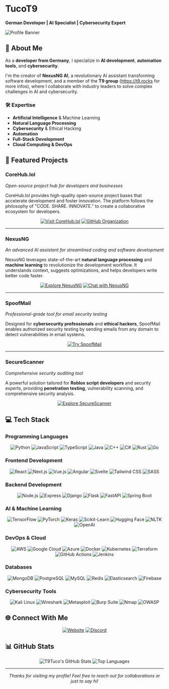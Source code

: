 # TucoT9

**German Developer | AI Specialist | Cybersecurity Expert**

![Profile Banner](https://img.shields.io/badge/TucoT9-Developer-blue)

## 🌟 About Me

As a **developer from Germany**, I specialize in **AI development**, **automation tools**, and **cybersecurity**.

I'm the creator of **NexusNG AI**, a revolutionary AI assistant transforming software development, and a member of the **T9 group** (https://t9.rocks for more infos), where I collaborate with industry leaders to solve complex challenges in AI and cybersecurity.

### 🛠️ Expertise
- **Artificial Intelligence** & Machine Learning
- **Natural Language Processing**
- **Cybersecurity** & Ethical Hacking
- **Automation**
- **Full-Stack Development**
- **Cloud Computing & DevOps**

## 🚀 Featured Projects

### **CoreHub.lol**
*Open-source project hub for developers and businesses*

CoreHub.lol provides high-quality open-source project bases that accelerate development and foster innovation. The platform follows the philosophy of "CODE. SHARE. INNOVATE." to create a collaborative ecosystem for developers.

<div align="center">
  
[![Visit CoreHub.lol](https://img.shields.io/badge/Visit-CoreHub.lol-8A2BE2?style=for-the-badge&logo=globe)](https://corehub.lol/)
[![GitHub Organization](https://img.shields.io/badge/GitHub-corehub--lol-8A2BE2?style=for-the-badge&logo=github)](https://github.com/corehub-lol)
  
</div>

---

### **NexusNG**
*An advanced AI assistant for streamlined coding and software development*

NexusNG leverages state-of-the-art **natural language processing** and **machine learning** to revolutionize the development workflow. It understands context, suggests optimizations, and helps developers write better code faster.

<div align="center">
  
[![Explore NexusNG](https://img.shields.io/badge/Explore-NexusNG-blue?style=for-the-badge&logo=globe)](https://nexusng.site/)
[![Chat with NexusNG](https://img.shields.io/badge/Chat-NexusNG-green?style=for-the-badge&logo=chat)](https://nexusng.de/)
  
</div>

---

### **SpoofMail**
*Professional-grade tool for email security testing*

Designed for **cybersecurity professionals** and **ethical hackers**, SpoofMail enables authorized security testing by sending emails from any domain to detect vulnerabilities in email systems.

<div align="center">
  
[![Try SpoofMail](https://img.shields.io/badge/Try-SpoofMail-red?style=for-the-badge&logo=mail)](https://spoofmail.tucot9.com/)
  
</div>

---

### **SecureScanner**
*Comprehensive security auditing tool*

A powerful solution tailored for **Roblox script developers** and security experts, providing **penetration testing**, vulnerability scanning, and comprehensive security analysis.

<div align="center">
  
[![Explore SecureScanner](https://img.shields.io/badge/Explore-SecureScanner-purple?style=for-the-badge&logo=shield)](https://cheat.tucot9.com/)
  
</div>

## 💻 Tech Stack

### Programming Languages
<div align="center">
  
![Python](https://img.shields.io/badge/-Python-3776AB?style=flat-square&logo=python&logoColor=white)
![JavaScript](https://img.shields.io/badge/-JavaScript-F7DF1E?style=flat-square&logo=javascript&logoColor=black)
![TypeScript](https://img.shields.io/badge/-TypeScript-3178C6?style=flat-square&logo=typescript&logoColor=white)
![Java](https://img.shields.io/badge/-Java-007396?style=flat-square&logo=java&logoColor=white)
![C++](https://img.shields.io/badge/-C++-00599C?style=flat-square&logo=c%2B%2B&logoColor=white)
![C#](https://img.shields.io/badge/-C%23-239120?style=flat-square&logo=c-sharp&logoColor=white)
![Rust](https://img.shields.io/badge/-Rust-000000?style=flat-square&logo=rust&logoColor=white)
![Go](https://img.shields.io/badge/-Go-00ADD8?style=flat-square&logo=go&logoColor=white)
  
</div>

### Frontend Development
<div align="center">
  
![React](https://img.shields.io/badge/-React-61DAFB?style=flat-square&logo=react&logoColor=black)
![Next.js](https://img.shields.io/badge/-Next.js-000000?style=flat-square&logo=next.js&logoColor=white)
![Vue.js](https://img.shields.io/badge/-Vue.js-4FC08D?style=flat-square&logo=vue.js&logoColor=white)
![Angular](https://img.shields.io/badge/-Angular-DD0031?style=flat-square&logo=angular&logoColor=white)
![Svelte](https://img.shields.io/badge/-Svelte-FF3E00?style=flat-square&logo=svelte&logoColor=white)
![Tailwind CSS](https://img.shields.io/badge/-Tailwind_CSS-38B2AC?style=flat-square&logo=tailwind-css&logoColor=white)
![SASS](https://img.shields.io/badge/-SASS-CC6699?style=flat-square&logo=sass&logoColor=white)
  
</div>

### Backend Development
<div align="center">
  
![Node.js](https://img.shields.io/badge/-Node.js-339933?style=flat-square&logo=node.js&logoColor=white)
![Express](https://img.shields.io/badge/-Express-000000?style=flat-square&logo=express&logoColor=white)
![Django](https://img.shields.io/badge/-Django-092E20?style=flat-square&logo=django&logoColor=white)
![Flask](https://img.shields.io/badge/-Flask-000000?style=flat-square&logo=flask&logoColor=white)
![FastAPI](https://img.shields.io/badge/-FastAPI-009688?style=flat-square&logo=fastapi&logoColor=white)
![Spring Boot](https://img.shields.io/badge/-Spring_Boot-6DB33F?style=flat-square&logo=spring-boot&logoColor=white)
  
</div>

### AI & Machine Learning
<div align="center">
  
![TensorFlow](https://img.shields.io/badge/-TensorFlow-FF6F00?style=flat-square&logo=tensorflow&logoColor=white)
![PyTorch](https://img.shields.io/badge/-PyTorch-EE4C2C?style=flat-square&logo=pytorch&logoColor=white)
![Keras](https://img.shields.io/badge/-Keras-D00000?style=flat-square&logo=keras&logoColor=white)
![Scikit-Learn](https://img.shields.io/badge/-Scikit_Learn-F7931E?style=flat-square&logo=scikit-learn&logoColor=white)
![Hugging Face](https://img.shields.io/badge/-Hugging_Face-FFD21E?style=flat-square&logo=huggingface&logoColor=black)
![NLTK](https://img.shields.io/badge/-NLTK-3776AB?style=flat-square&logo=python&logoColor=white)
![OpenAI](https://img.shields.io/badge/-OpenAI-412991?style=flat-square&logo=openai&logoColor=white)
  
</div>

### DevOps & Cloud
<div align="center">
  
![AWS](https://img.shields.io/badge/-AWS-232F3E?style=flat-square&logo=amazon-aws&logoColor=white)
![Google Cloud](https://img.shields.io/badge/-Google_Cloud-4285F4?style=flat-square&logo=google-cloud&logoColor=white)
![Azure](https://img.shields.io/badge/-Azure-0089D6?style=flat-square&logo=microsoft-azure&logoColor=white)
![Docker](https://img.shields.io/badge/-Docker-2496ED?style=flat-square&logo=docker&logoColor=white)
![Kubernetes](https://img.shields.io/badge/-Kubernetes-326CE5?style=flat-square&logo=kubernetes&logoColor=white)
![Terraform](https://img.shields.io/badge/-Terraform-623CE4?style=flat-square&logo=terraform&logoColor=white)
![GitHub Actions](https://img.shields.io/badge/-GitHub_Actions-2088FF?style=flat-square&logo=github-actions&logoColor=white)
![Jenkins](https://img.shields.io/badge/-Jenkins-D24939?style=flat-square&logo=jenkins&logoColor=white)
  
</div>

### Databases
<div align="center">
  
![MongoDB](https://img.shields.io/badge/-MongoDB-47A248?style=flat-square&logo=mongodb&logoColor=white)
![PostgreSQL](https://img.shields.io/badge/-PostgreSQL-336791?style=flat-square&logo=postgresql&logoColor=white)
![MySQL](https://img.shields.io/badge/-MySQL-4479A1?style=flat-square&logo=mysql&logoColor=white)
![Redis](https://img.shields.io/badge/-Redis-DC382D?style=flat-square&logo=redis&logoColor=white)
![Elasticsearch](https://img.shields.io/badge/-Elasticsearch-005571?style=flat-square&logo=elasticsearch&logoColor=white)
![Firebase](https://img.shields.io/badge/-Firebase-FFCA28?style=flat-square&logo=firebase&logoColor=black)
  
</div>

### Cybersecurity Tools
<div align="center">
  
![Kali Linux](https://img.shields.io/badge/-Kali_Linux-557C94?style=flat-square&logo=kali-linux&logoColor=white)
![Wireshark](https://img.shields.io/badge/-Wireshark-1679A7?style=flat-square&logo=wireshark&logoColor=white)
![Metasploit](https://img.shields.io/badge/-Metasploit-E34F26?style=flat-square&logo=metasploit&logoColor=white)
![Burp Suite](https://img.shields.io/badge/-Burp_Suite-FF6633?style=flat-square&logo=burp-suite&logoColor=white)
![Nmap](https://img.shields.io/badge/-Nmap-5391FE?style=flat-square&logo=nmap&logoColor=white)
![OWASP](https://img.shields.io/badge/-OWASP-000000?style=flat-square&logo=owasp&logoColor=white)
  
</div>

## 🌐 Connect With Me

<div align="center">
  
[![Website](https://img.shields.io/badge/Website-tucot9.com-blue?style=for-the-badge&logo=globe)](https://tucot9.com/)
[![Discord](https://img.shields.io/badge/Discord-tucot9-7289DA?style=for-the-badge&logo=discord&logoColor=white)](https://discord.gg/nexusng)
  
</div>

## 📊 GitHub Stats

<div align="center">
  
![T9Tuco's GitHub Stats](https://github-readme-stats.vercel.app/api?username=T9Tuco&show_icons=true&theme=radical)
![Top Languages](https://github-readme-stats.vercel.app/api/top-langs/?username=T9Tuco&layout=compact&theme=radical)
  
</div>

---

<div align="center">
  <i>Thanks for visiting my profile! Feel free to reach out for collaborations or just to say hi!</i>
</div>
